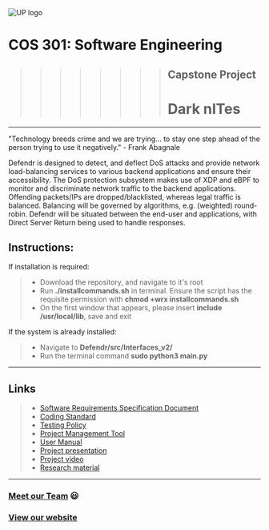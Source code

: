 <img src="https://cs.up.ac.za/static/images/headerUP.jpg" alt="UP logo">

COS 301: Software Engineering
=========================

>>>>>>>>## Capstone Project
>>>>>>>># Dark nITes

---

"Technology breeds crime and we are trying... to stay one step ahead of the person trying to use it negatively." - Frank Abagnale

Defendr is designed to detect, and deflect DoS attacks and provide network load-balancing services to various backend applications and ensure their accessibility.  The DoS protection subsystem makes use of XDP and eBPF to monitor and discriminate network traffic to the backend applications.  Offending packets/IPs are dropped/blacklisted, whereas legal traffic is balanced.  Balancing will be governed by algorithms, e.g. (weighted) round-robin.  Defendr will be situated between the end-user and applications, with Direct Server Return being used to handle responses.


## **Instructions:**
If installation is required:
> - Download the repository, and navigate to it's root
> - Run **./installcommands.sh** in terminal.  Ensure the script has the requisite permission with **chmod +wrx installcommands.sh**
> - On the first window that appears, please insert **include /usr/local/lib**, save and exit

If the system is already installed:
> - Navigate to **Defendr/src/Interfaces_v2/**
> - Run the terminal command **sudo python3 main.py**

---

## Links
> -  <a href="https://darknites.co.za/pdf/Defendr%20-%20Software%20Requirements%20Specification.pdf" target="_blank">Software Requirements Specification Document</a>
> -  <a href="https://darknites.co.za/pdf/Defendr%20-%20Coding%20Standard%20.pdf" target="_blank">Coding Standard</a>
> -  <a href="https://darknites.co.za/pdf/Defendr%20-%20Testing%20Policy.pdf" target="_blank">Testing Policy</a>
> -  <a href="https://app.zenhub.com/workspaces/dark-nites-capstone-project-5cc616ec67dcfa43a66a40f3/board?repos=182156942" target="_blank">Project Management Tool</a>
> -  <a href="https://darknites.co.za/pdf/Defendr%20-%20User%20manual.pdf" target="_blank">User Manual</a>
> -  <a href="https://darknites.co.za/documents/Virtual%20Demo.pptx" target="_blank">Project presentation</a>
> -  <a href="https://darknites.co.za/documents/Demo%20Video.ppsx" target="_blank">Project video</a>
> -  <a href="https://darknites.co.za/documents" target="_blank">Research material</a>

---

### <a href="https://github.com/cos301-2019-se/Defendr/blob/master/SRS/team.md" target="_blank">Meet our Team</a> :smiley:
### <a href="https://www.darknites.co.za/" target="_blank">View our website</a>